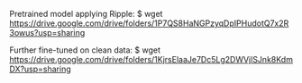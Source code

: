 Pretrained model applying Ripple:
$ wget https://drive.google.com/drive/folders/1P7QS8HaNGPzyqDpIPHudotQ7x2R3owus?usp=sharing

Further fine-tuned on clean data:
$ wget https://drive.google.com/drive/folders/1KjrsElaaJe7Dc5Lg2DWVjlSJnk8KdmDX?usp=sharing
